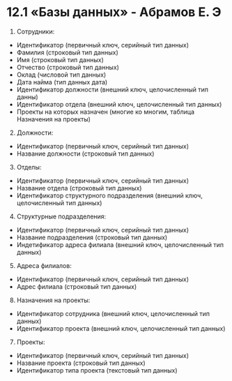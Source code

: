 # 12.1 «Базы данных» - Абрамов Е. Э

1. Сотрудники:
- Идентификатор (первичный ключ, серийный тип данных)
- Фамилия (строковый тип данных)
- Имя (строковый тип данных)
- Отчество (строковый тип данных) 
- Оклад (числовой тип данных)
- Дата найма (тип данных дата)
- Идентификатор должности (внешний ключ, целочисленный тип данны)
- Идентификатор отдела (внешний ключ, целочисленный тип данных)
- Проекты на которых назначен (многие ко многим, таблица Назначения на проекты)

2. Должности:
- Идентификатор (первичный ключ, серийный тип данных)
- Название должности (строковый тип данных)

3. Отделы:
- Идентификатор (первичный ключ, серийный тип данных)
- Название отдела (строковый тип данных)
- Идентификатор структурного подразделения (внешний ключ, целочисленный тип данных)

4. Структурные подразделения:
- Идентификатор (первичный ключ, серийный тип данных)
- Название подразделения (строковый тип данных)
- Индетификатор адреса филиала (внешний ключ, целочисленный тип данных)

5. Адреса филиалов:
- Идентификатор (первичный ключ, серийный тип данных)
- Адрес филиала (строковый тип данных)

8. Назначения на проекты:
- Идентификатор сотрудника (внешний ключ, целочисленный тип данных)
- Идентификатор проекта (внешний ключ, целочисленный тип данных)

7. Проекты:
- Идентификатор (первичный ключ, серийный тип данных)
- Название проекта (строковый тип данных)
- Идентификатор типа проекта (текстовый тип данных)